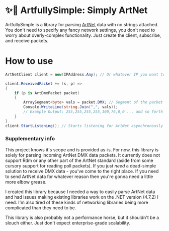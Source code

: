 # ✨🔌 ArtfullySimple: Simply ArtNet

ArtfullySimple is a library for parsing [ArtNet](https://art-net.org.uk) data with no strings attached. You don't need to specify any fancy network settings, you don't need to worry about overly-complex functionality. Just create the client, subscribe, and receive packets.


# How to use
```csharp
ArtNetClient client = new(IPAddress.Any); // Or whatever IP you want to bind to

client.ReceivedPacket += (s, p) =>
{
    if (p is ArtDmxPacket packet)
    {
        ArraySegment<byte> vals = packet.DMX; // Segment of the packet that contains DMX data
        Console.WriteLine(string.Join(",", vals));
        // Example Output: 255,255,255,255,100,76,0,0 ... and so forth (your array will vary)
    }
}
client.StartListening(); // Starts listening for ArtNet asynchronously
```


### Supplementary info

This project knows it's scope and is provided as-is. For now, this library is solely for parsing incoming ArtNet DMX data packets. It currently does not support Rdm or any other part of the ArtNet standard (aside from some cursory support for reading poll packets). If you just *need* a dead-simple solution to receive DMX data - you've come to the right place. If you need to send ArtNet data for whatever reason then you're gonna need a little more elbow grease.

I created this library because I needed a way to easily parse ArtNet data and had issues making existing libraries work on the .NET version (4.7.2) I need. I'm also tired of these kinds of networking libraries being more complicated than they need to be.

This library is also probably not a performance horse, but it shouldn't be a slouch either. Just don't expect enterprise-grade scalability.
